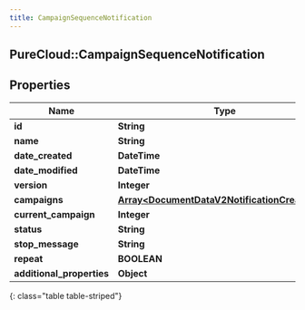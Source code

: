 ```yaml
---
title: CampaignSequenceNotification
---
```

## PureCloud::CampaignSequenceNotification

## Properties

|Name | Type | Description | Notes|
|------------ | ------------- | ------------- | -------------|
| **id** | **String** |  | [optional] |
| **name** | **String** |  | [optional] |
| **date_created** | **DateTime** |  | [optional] |
| **date_modified** | **DateTime** |  | [optional] |
| **version** | **Integer** |  | [optional] |
| **campaigns** | [**Array&lt;DocumentDataV2NotificationCreatedBy&gt;**](DocumentDataV2NotificationCreatedBy.html) |  | [optional] |
| **current_campaign** | **Integer** |  | [optional] |
| **status** | **String** |  | [optional] |
| **stop_message** | **String** |  | [optional] |
| **repeat** | **BOOLEAN** |  | [optional] |
| **additional_properties** | **Object** |  | [optional] |
{: class="table table-striped"}


